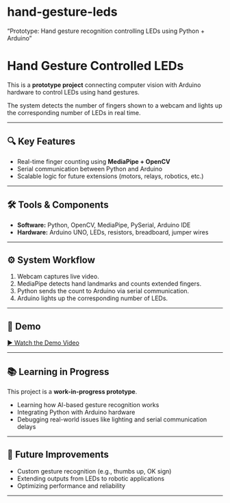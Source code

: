 # hand-gesture-leds
“Prototype: Hand gesture recognition controlling LEDs using Python + Arduino”
# Hand Gesture Controlled LEDs

This is a **prototype project** connecting computer vision with Arduino hardware to control LEDs using hand gestures.  

The system detects the number of fingers shown to a webcam and lights up the corresponding number of LEDs in real time.  

---

## 🔍 Key Features
- Real-time finger counting using **MediaPipe + OpenCV**  
- Serial communication between Python and Arduino  
- Scalable logic for future extensions (motors, relays, robotics, etc.)  

---

## 🛠️ Tools & Components
- **Software:** Python, OpenCV, MediaPipe, PySerial, Arduino IDE  
- **Hardware:** Arduino UNO, LEDs, resistors, breadboard, jumper wires  

---

## ⚙️ System Workflow
1. Webcam captures live video.  
2. MediaPipe detects hand landmarks and counts extended fingers.  
3. Python sends the count to Arduino via serial communication.  
4. Arduino lights up the corresponding number of LEDs.  

---

## 🎥 Demo
[▶️ Watch the Demo Video](<https://github.com/agarisha-crypto/hand-gesture-leds/blob/main/demo-video.mp4>)

---

## 📚 Learning in Progress
This project is a **work-in-progress prototype**.  
- Learning how AI-based gesture recognition works  
- Integrating Python with Arduino hardware  
- Debugging real-world issues like lighting and serial communication delays  

---

## 🌱 Future Improvements
- Custom gesture recognition (e.g., thumbs up, OK sign)  
- Extending outputs from LEDs to robotic applications  
- Optimizing performance and reliability  

---


